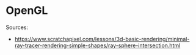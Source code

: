 # OpenGL


Sources:
 - https://www.scratchapixel.com/lessons/3d-basic-rendering/minimal-ray-tracer-rendering-simple-shapes/ray-sphere-intersection.html
